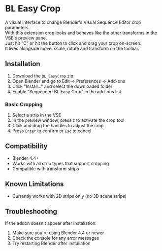 # BL Easy Crop

A visual interface to change Blender's Visual Sequence Editor crop parameters.  
With this extension crop looks and behaves like the other transforms in the VSE's preview pane.  
Just hit "C" or hit the button to click and drag your crop on-screen.  
It lives alongside move, scale, rotate and transform on the toolbar.  

## Installation

1. Download the `BL_EasyCrop` zip
2. Open Blender and go to Edit → Preferences → Add-ons
3. Click "Install..." and select the downloaded folder
4. Enable "Sequencer: BL Easy Crop" in the add-ons list

### Basic Cropping

1. Select a strip in the VSE
2. In the preview window, press `C` to activate the crop tool
3. Click and drag the handles to adjust the crop
4. Press `Enter` to confirm or `Esc` to cancel

## Compatibility

- Blender 4.4+
- Works with all strip types that support cropping
- Compatible with transform strips

## Known Limitations

- Currently works with 2D strips only (no 3D scene strips)

## Troubleshooting

If the addon doesn't appear after installation:
1. Make sure you're using Blender 4.4 or newer
2. Check the console for any error messages
3. Try restarting Blender after installation

